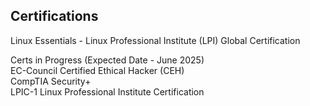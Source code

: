 ## Certifications  
Linux Essentials - Linux Professional Institute (LPI) Global Certification  
  
Certs in Progress (Expected Date - June 2025)  
EC-Council Certified Ethical Hacker (CEH)  
CompTIA Security+  
LPIC-1 Linux Professional Institute Certification  




<!--
**ShadowBeacon/ShadowBeacon** is a ✨ _special_ ✨ repository because its `README.md` (this file) appears on your GitHub profile.

Here are some ideas to get you started:

- 🔭 I’m currently working on ...
- 🌱 I’m currently learning ...
- 👯 I’m looking to collaborate on ...
- 🤔 I’m looking for help with ...
- 💬 Ask me about ...
- 📫 How to reach me: ...
- 😄 Pronouns: ...
- ⚡ Fun fact: ...
-->
